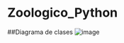 # Zoologico_Python

##Diagrama de clases
![image](https://github.com/user-attachments/assets/2b13b2b2-5570-4816-a425-daef8b80fa48)
